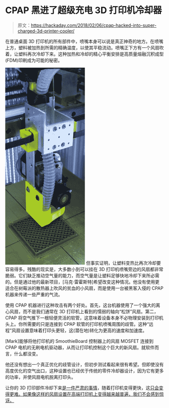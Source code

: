 # CPAP 黑进了超级充电 3D 打印机冷却器

> 原文：<https://hackaday.com/2018/02/06/cpap-hacked-into-super-charged-3d-printer-cooler/>

在普通桌面 3D 打印机的所有部件中，喷嘴本身可以说是真正神奇的地方。在喷嘴上方，塑料被加热到所需的精确温度，以使其平稳流动。喷嘴正下方有一个风扇吹着，让塑料再次冷却下来。这种加热和冷却的精心平衡安排是高质量熔融沉积成型(FDM)印刷成为可能的秘密。

[![](img/d3edc623fe20b645f9a829c9b0ebf7b0.png)](https://hackaday.com/wp-content/uploads/2018/02/cpap3d_detail.jpg) 但事实证明，让塑料变热比再次冷却要容易得多。残酷的现实是，大多数小到可以挂在 3D 打印机喷嘴旁边的风扇都非常脆弱。它们缺乏推动空气量的能力，而空气量是让塑料足够快地冷却下来所必需的。但是通过他的最新项目，[马克·雷霍斯特]希望改变这种情况。他没有使用更适合在树莓派的散热器上吹风的贫血的小风扇，而是使用一台被黑客入侵的 CPAP 机器来传递一些严重的气流。

使用 CPAP 机器进行这种攻击有两个好处。首先，这台机器使用了一个强大的离心风扇，而不是我们通常在 3D 打印机上看到的懦弱的轴向“松饼”风扇。第二，CPAP 将空气推下一根轻便灵活的软管，这意味着设备本身不必物理安装到打印机头上。你所需要的只是连接到 CPAP 软管的打印机喷嘴周围的歧管。这种“远程”风扇设置意味着打印头更轻，这(潜在地)转化为更高的速度和加速度。

[Mark]能够将他打印机的 SmoothieBoard 控制器上的风扇 MOSFET 连接到 CPAP 电机的无刷电机驱动器，从而让打印机控制这个巨大的新风扇。就软件而言，什么都没变。

他还没有想出一个真正优化的歧管设计，但初步测试看起来很有希望。但即使没有高度优化的空气出口，这种设置也已经优于传统的零件冷却器设计，因为它有更多的功率，并使风扇电机脱离打印头。

让你的 3D 打印部件冷却下来[是一件严肃的事情](https://hackaday.com/2017/11/11/fluid-simulations-in-the-kitchen-sink/)，随着打印机变得更快，这[只会变得更难。如果像这样的风扇设置在高端打印机上变得越来越普遍，我们不会感到惊讶。](https://hackaday.com/2017/12/09/mit-is-building-a-better-3d-printer/)